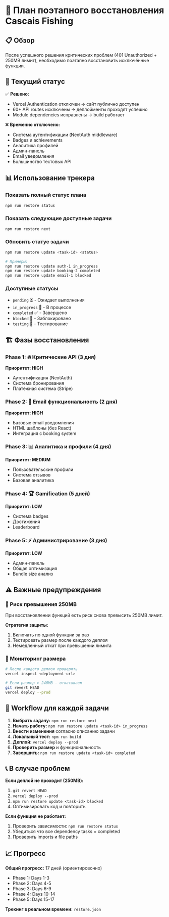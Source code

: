 # 🚀 План поэтапного восстановления Cascais Fishing

## 📋 Обзор

После успешного решения критических проблем (401 Unauthorized + 250MB лимит), необходимо поэтапно восстановить исключённые функции.

## 🎯 Текущий статус

✅ **Решено:**
- Vercel Authentication отключен → сайт публично доступен
- 60+ API routes исключены → деплойменты проходят успешно
- Module dependencies исправлены → build работает

❌ **Временно отключено:**
- Система аутентификации (NextAuth middleware)
- Badges и achievements
- Аналитика профилей
- Админ-панель
- Email уведомления
- Большинство тестовых API

## 📊 Использование трекера

### Показать полный статус плана
```bash
npm run restore status
```

### Показать следующие доступные задачи
```bash
npm run restore next
```

### Обновить статус задачи
```bash
npm run restore update <task-id> <status>

# Примеры:
npm run restore update auth-1 in_progress
npm run restore update booking-2 completed
npm run restore update email-1 blocked
```

### Доступные статусы
- `pending` ⏳ - Ожидает выполнения
- `in_progress` 🔄 - В процессе
- `completed` ✅ - Завершено
- `blocked` 🚫 - Заблокировано
- `testing` 🧪 - Тестирование

## 🏗️ Фазы восстановления

### Phase 1: 🔥 Критические API (3 дня)
**Приоритет: HIGH**
- Аутентификация (NextAuth)
- Система бронирования
- Платёжная система (Stripe)

### Phase 2: 📧 Email функциональность (2 дня)
**Приоритет: HIGH**
- Базовые email уведомления
- HTML шаблоны (без React)
- Интеграция с booking system

### Phase 3: 📊 Аналитика и профили (4 дня)
**Приоритет: MEDIUM**
- Пользовательские профили
- Система отзывов
- Базовая аналитика

### Phase 4: 🏆 Gamification (5 дней)
**Приоритет: LOW**
- Система badges
- Достижения
- Leaderboard

### Phase 5: ⚡ Администрирование (3 дня)
**Приоритет: LOW**
- Админ-панель
- Общая оптимизация
- Bundle size анализ

## ⚠️ Важные предупреждения

### 🚨 Риск превышения 250MB
При восстановлении функций есть риск снова превысить 250MB лимит.

**Стратегия защиты:**
1. Включать по одной функции за раз
2. Тестировать размер после каждого деплоя
3. Немедленный откат при превышении лимита

### 📏 Мониторинг размера
```bash
# После каждого деплоя проверять
vercel inspect <deployment-url>

# Если размер > 240MB - откатываем
git revert HEAD
vercel deploy --prod
```

## 🔄 Workflow для каждой задачи

1. **Выбрать задачу:** `npm run restore next`
2. **Начать работу:** `npm run restore update <task-id> in_progress`
3. **Внести изменения** согласно описанию задачи
4. **Локальный тест:** `npm run build`
5. **Деплой:** `vercel deploy --prod`
6. **Проверить размер** и функциональность
7. **Завершить:** `npm run restore update <task-id> completed`

## 📞 В случае проблем

**Если деплой не проходит (250MB):**
1. `git revert HEAD`
2. `vercel deploy --prod` 
3. `npm run restore update <task-id> blocked`
4. Оптимизировать код и повторить

**Если функция не работает:**
1. Проверить зависимости: `npm run restore status`
2. Убедиться что все dependency tasks = completed
3. Проверить imports и file paths

## 📈 Прогресс

**Общий прогресс:** 17 дней (ориентировочно)
- Phase 1: Days 1-3
- Phase 2: Days 4-5  
- Phase 3: Days 6-9
- Phase 4: Days 10-14
- Phase 5: Days 15-17

**Трекинг в реальном времени:** `restore.json`
